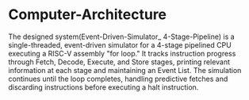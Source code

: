 # Computer-Architecture

The designed system(Event-Driven-Simulator_ 4-Stage-Pipeline) is a single-threaded, event-driven simulator for a 4-stage pipelined CPU executing a RISC-V assembly "for loop." It tracks instruction progress through Fetch, Decode, Execute, and Store stages, printing relevant information at each stage and maintaining an Event List. The simulation continues until the loop completes, handling predictive fetches and discarding instructions before executing a halt instruction.

